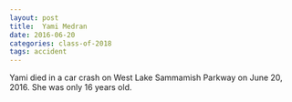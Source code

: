 ```yaml
---
layout: post
title:  Yami Medran
date: 2016-06-20
categories: class-of-2018
tags: accident
---
```

Yami died in a car crash on West Lake Sammamish Parkway on June 20, 2016.  She was only 16 years old.
